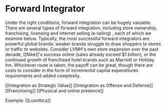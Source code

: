 # Forward Integrator

Under the right conditions, forward integration can be hugely valuable. There are several types of forward integration, including store ownership, franchising, licensing and internet selling (e-tailing) , each of which we examine below. Typically, the most successful forward integrators are powerful global brands: weaker brands struggle to draw shoppers to stores or traffic to websites. Consider LVMH's own store expansion over the past decade, [[Nike]]'s success online (sales already exceed $1 billion), or the continued growth of franchised hotel brands such as Marriott or Holiday Inn. Whichever route is taken, the payoff can be great, though there are costs to consider in the form of incremental capital expenditures requirements and added complexity. 

[[Integration as Strategic Value]]
[[Integration as Offense and Defense]]
[[Franchising]]
[[Physical and online presence]]


Example: [[Luxottica]]






